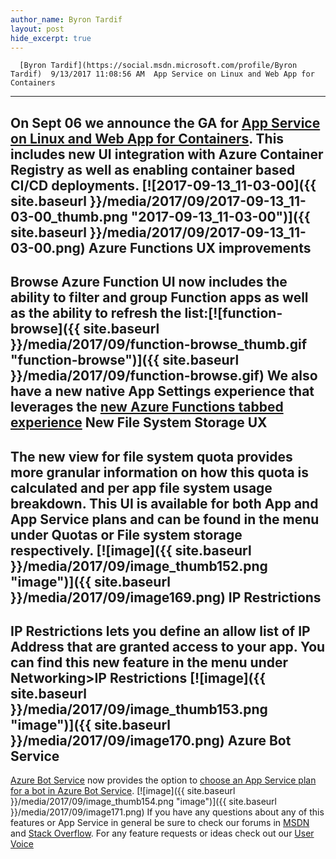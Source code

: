 ```yaml
---
author_name: Byron Tardif
layout: post
hide_excerpt: true
---
```

      [Byron Tardif](https://social.msdn.microsoft.com/profile/Byron Tardif)  9/13/2017 11:08:56 AM  App Service on Linux and Web App for Containers
-----------------------------------------------

 On Sept 06 we announce the GA for [App Service on Linux and Web App for Containers](https://azure.microsoft.com/en-us/blog/general-availability-of-app-service-on-linux-and-web-app-for-containers/). This includes new UI integration with **Azure Container Registry** as well as enabling container based **CI/CD** deployments. [![2017-09-13_11-03-00]({{ site.baseurl }}/media/2017/09/2017-09-13_11-03-00_thumb.png "2017-09-13_11-03-00")]({{ site.baseurl }}/media/2017/09/2017-09-13_11-03-00.png) Azure Functions UX improvements
-------------------------------

 Browse Azure Function UI now includes the ability to **filter **and **group** Function apps as well as the ability to **refresh** the list:**[![function-browse]({{ site.baseurl }}/media/2017/09/function-browse_thumb.gif "function-browse")]({{ site.baseurl }}/media/2017/09/function-browse.gif)** We also have a new native **App Settings** experience that leverages the [new Azure Functions tabbed experience](https://blogs.msdn.microsoft.com/appserviceteam/2017/08/08/new-tabbed-experience-for-azure-functions-ux/) **New File System Storage UX**
------------------------------

 The new view for file system quota provides more granular information on **how this quota is calculated** and **per app file system usage breakdown**. This UI is available for both App and App Service plans and can be found in the menu under **Quotas** or **File system storage** respectively. [![image]({{ site.baseurl }}/media/2017/09/image_thumb152.png "image")]({{ site.baseurl }}/media/2017/09/image169.png) **IP Restrictions**
-------------------

 IP Restrictions lets you define an **allow** **list of IP Address** that are granted access to your app. You can find this new feature in the menu under **Networking**>**IP Restrictions** [![image]({{ site.baseurl }}/media/2017/09/image_thumb153.png "image")]({{ site.baseurl }}/media/2017/09/image170.png) Azure Bot Service
-----------------

 [Azure Bot Service](https://azure.microsoft.com/en-us/services/bot-service/) now provides the option to [choose an App Service plan for a bot in Azure Bot Service](https://docs.microsoft.com/en-us/bot-framework/azure/azure-bot-service-hosting). [![image]({{ site.baseurl }}/media/2017/09/image_thumb154.png "image")]({{ site.baseurl }}/media/2017/09/image171.png) If you have any questions about any of this features or App Service in general be sure to check our forums in [MSDN](https://social.msdn.microsoft.com/Forums/en-US/home?forum=windowsazurewebsitespreview) and [Stack Overflow](https://stackoverflow.com/questions/tagged/azure-web-sites). For any feature requests or ideas check out our [User Voice](https://feedback.azure.com/forums/169385-web-apps-formerly-websites)     